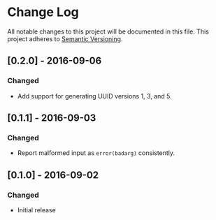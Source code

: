 # Change Log

All notable changes to this project will be documented in this file.
This project adheres to [Semantic Versioning](http://semver.org/).

## [0.2.0] - 2016-09-06
### Changed
- Add support for generating UUID versions 1, 3, and 5.

## [0.1.1] - 2016-09-03
### Changed
- Report malformed input as `error(badarg)` consistently.

## [0.1.0] - 2016-09-02
### Changed
- Initial release
